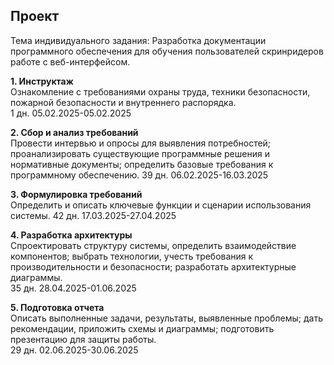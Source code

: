 ﻿## Проект

Тема индивидуального задания:
Разработка документации программного обеспечения для обучения пользователей скринридеров работе с веб-интерфейсом.

**1. Инструктаж**  
Ознакомление с требованиями охраны труда, техники безопасности, пожарной безопасности и внутреннего распорядка.  
1 дн.
05.02.2025-05.02.2025

**2. Сбор и анализ требований**  
Провести интервью и опросы для выявления потребностей; проанализировать существующие программные решения и нормативные документы; определить базовые требования к программному обеспечению.
39 дн.
06.02.2025-16.03.2025

**3. Формулировка требований**  
Определить и описать ключевые функции и сценарии использования системы.
42 дн.
17.03.2025-27.04.2025

**4. Разработка архитектуры**  
Спроектировать структуру системы, определить взаимодействие компонентов; выбрать технологии, учесть требования к производительности и безопасности; разработать архитектурные диаграммы.  
35 дн.
28.04.2025-01.06.2025

**5. Подготовка отчета**  
Описать выполненные задачи, результаты, выявленные проблемы; дать рекомендации, приложить схемы и диаграммы; подготовить презентацию для защиты работы.  
29 дн.
02.06.2025-30.06.2025

